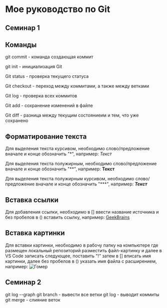 # Мое руководство по Git
 
 ## Семинар 1
 
 ## Команды
 
 git commit - команда создающая коммит

 git init - инициализация Git

 Git status - проверка текущего статуса

 Git checkout - переход между коммитами, а также между ветками

 Git log - проверка всех коммитов

 Git add - сохранение изменений в файле

 Git diff - разница между текущим состояниеим и тем, что уже сохранено

## Форматирование текста

Для выделения текста курсивом, необходимо слово/предложение вначале и конце обозначить "*", например:
*Текст*

Для выделения текста полужирным, необходимо слово/предложение вначале и конце обозначить "**", например:
**Текст**

Для выделения текста полужирным курсивом, необходимо слово/предложение вначале и конце обозначить "***", например:
***Текст***

## Вставка ссылки

Для добавления ссылки, необходимо в [] ввести название источника и без пробелов в () вставить ссылку, например: [GeekBrains](https://gb.ru/)

## Вставка картинки

Для вставки картинки, необходимо в рабочу папку на компьютере где размещен локальный репозиторий разместить файл-картинку и далее в VS Code записать следующее, поставить "!" затем в [] вписать имя картинки, далее без пробелов в () указать имя файла с расширением, например: ![Гомер](Гомер.jpeg)

## Семинар 2

git log --graph
git branch - вывести все ветки
git log - выводит коммиты
git merge - слияние веток
